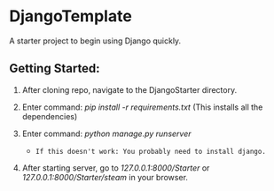 # DjangoTemplate
A starter project to begin using Django quickly.



## Getting Started:


1. After cloning repo, navigate to the DjangoStarter directory.

2. Enter command: *pip install -r requirements.txt* (This installs all the dependencies)

3. Enter command: *python manage.py runserver*
      -     If this doesn't work: You probably need to install django.
  
4. After starting server, go to *127.0.0.1:8000/Starter* or *127.0.0.1:8000/Starter/steam* in your browser.
